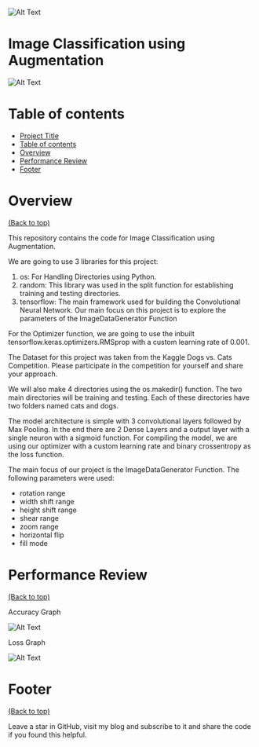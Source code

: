 ![Alt Text](https://github.com/psych0man/Image-Classification-using-Augementation/blob/master/TF.jpg)

# Image Classification using Augmentation

![Alt Text](https://github.com/psych0man/Image-Classification-using-Augementation/blob/master/Banner.png)


# Table of contents

- [Project Title](#project-title)
- [Table of contents](#table-of-contents)
- [Overview](#overview)
- [Performance Review](#performance)
- [Footer](#footer)

# Overview
[(Back to top)](#table-of-contents)

This repository contains the code for Image Classification using Augmentation. 

We are going to use 3 libraries for this project:
1. os: For Handling Directories using Python.
2. random: This library was used in the split function for establishing training and testing directories.
3. tensorflow: The main framework used for building the Convolutional Neural Network. Our main focus on this project is to explore the parameters of the ImageDataGenerator Function

For the Optimizer function, we are going to use the inbuilt tensorflow.keras.optimizers.RMSprop with a custom learning rate of 0.001.

The Dataset for this project was taken from the Kaggle Dogs vs. Cats Competition. Please participate in the competition for yourself and share your approach.

We will also make 4 directories using the os.makedir() function. The two main directories will be training and testing. Each of these directories have two folders named cats and dogs.

The model architecture is simple with 3 convolutional layers followed by Max Pooling. In the end there are 2 Dense Layers and a output layer with a single neuron with a sigmoid function. For compiling the model, we are using our optimizer with a custom learning rate and binary crossentropy as the loss function. 

The main focus of our project is the ImageDataGenerator Function. The following parameters were used:

- rotation range
- width shift range
- height shift range
- shear range
- zoom range
- horizontal flip
- fill mode


# Performance Review
[(Back to top)](#table-of-contents)

Accuracy Graph

![Alt Text](https://github.com/psych0man/Image-Classification-using-Augementation/blob/master/Performance%20Graphs.png)

Loss Graph

![Alt Text](https://github.com/psych0man/Image-Classification-using-Augementation/blob/master/Loss%20Graph.png)

# Footer
[(Back to top)](#table-of-contents)

Leave a star in GitHub, visit my blog and subscribe to it and share the code if you found this helpful.
